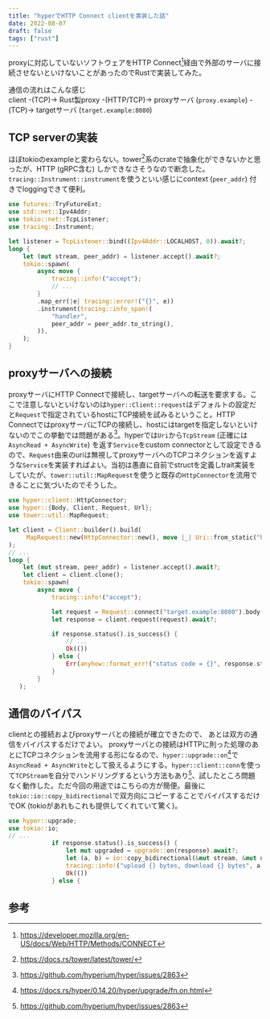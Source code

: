 ```yaml
---
title: "hyperでHTTP Connect clientを実装した話"
date: 2022-08-07
draft: false
tags: ["rust"]
---
```


proxyに対応していないソフトウェアをHTTP Connect[^mdn-http-connect]経由で外部のサーバに接続させないといけないことがあったのでRustで実装してみた。

通信の流れはこんな感じ  
client -(TCP)-> Rust製proxy -(HTTP/TCP)-> proxyサーバ (`proxy.example`) -(TCP)-> targetサーバ (`target.example:8080`)

## TCP serverの実装
ほぼtokioのexampleと変わらない。tower[^tower]系のcrateで抽象化ができないかと思ったが、HTTP (gRPC含む) しかできなさそうなので断念した。`tracing::Instrument::instrument`を使うといい感じにcontext (`peer_addr`) 付きでloggingできて便利。
```rust
use futures::TryFutureExt;
use std::net::Ipv4Addr;
use tokio::net::TcpListener;
use tracing::Instrument;

let listener = TcpListener::bind((Ipv4Addr::LOCALHOST, 0)).await?;
loop {
    let (mut stream, peer_addr) = listener.accept().await?;
    tokio::spawn(
        async move {
            tracing::info!("accept");
            // ...
        }
        .map_err(|e| tracing::error!("{}", e))
        .instrument(tracing::info_span!(
            "handler",
            peer_addr = peer_addr.to_string(),
        )),
    );
}
```

## proxyサーバへの接続
proxyサーバにHTTP Connectで接続し、targetサーバへの転送を要求する。ここで注意しないといけないのは`hyper::Client::request`はデフォルトの設定だと`Request`で指定されているhostにTCP接続を試みるということ。HTTP ConnectではproxyサーバにTCPの接続し、hostにはtargetを指定しないといけないのでこの挙動では問題がある[^hyper-2863]。hyperでは`Uri`から`TcpStream` (正確には`AsyncRead + AsyncWrite`) を返す`Service`をcustom connectorとして設定できるので、`Request`由来のuriは無視してproxyサーバへのTCPコネクションを返すような`Service`を実装すればよい。当初は愚直に自前でstructを定義しtrait実装をしていたが、`tower::util::MapRequest`を使うと既存の`HttpConnector`を流用できることに気づいたのでそうした。
```rust
use hyper::client::HttpConnector;
use hyper::{Body, Client, Request, Url};
use tower::util::MapRequest;

let client = Client::builder().build(
     MapRequest::new(HttpConnector::new(), move |_| Uri::from_static("http://proxy.example"))
);
// ...
loop {
    let (mut stream, peer_addr) = listener.accept().await?;
    let client = client.clone();
    tokio::spawn(
        async move {
            tracing::info!("accept");

            let request = Request::connect("target.example:8080").body(Body::empty())?;
            let response = client.request(request).await?;

            if response.status().is_success() {
                // ...
                Ok(())
            } else {
                Err(anyhow::format_err!("status code = {}", response.status()))
            }
        }
   );
```

## 通信のバイパス
clientとの接続およびproxyサーバとの接続が確立できたので、
あとは双方の通信をバイパスするだけでよい。
proxyサーバとの接続はHTTPに則った処理のあとにTCPコネクションを流用する形になるので、`hyper::upgrade::on`[^hyper-upgrade-on]で`AsyncRead + AsyncWrite`として扱えるようにする。`hyper::client::conn`を使って`TCPStream`を自分でハンドリングするという方法もあり[^hyper-2863]、試したところ問題なく動作した。ただ今回の用途ではこちらの方が簡便。最後に`tokio::io::copy_bidirectional`で双方向にコピーすることでバイパスするだけでOK (tokioがあれもこれも提供してくれていて驚く)。
```rust
use hyper::upgrade;
use tokio::io;
// ...
            if response.status().is_success() {
                let mut upgraded = upgrade::on(response).await?;
                let (a, b) = io::copy_bidirectional(&mut stream, &mut upgraded).await?;
                tracing::info!("upload {} bytes, download {} bytes", a, b);
                Ok(())
            } else {
```

## 参考
[^mdn-http-connect]: https://developer.mozilla.org/en-US/docs/Web/HTTP/Methods/CONNECT
[^tower]: https://docs.rs/tower/latest/tower/
[^hyper-2863]: https://github.com/hyperium/hyper/issues/2863
[^hyper-connect]: https://docs.rs/hyper/0.14.20/hyper/client/connect/trait.Connect.html
[^hyper-upgrade-on]: https://docs.rs/hyper/0.14.20/hyper/upgrade/fn.on.html
